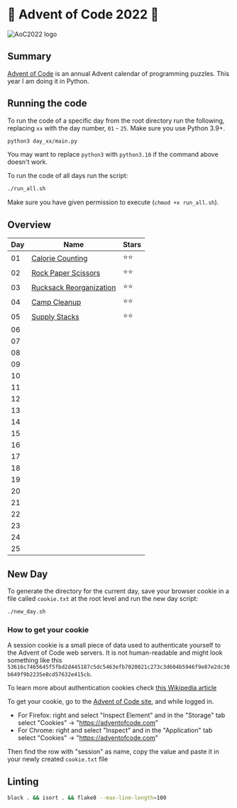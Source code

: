 # 🎄 Advent of Code 2022 🎄

![AoC2022 logo](https://raw.githubusercontent.com/orfeasa/advent-of-code-2022/master/header.png)

## Summary

[Advent of Code](http://adventofcode.com/) is an annual Advent calendar of programming puzzles.
This year I am doing it in Python.

## Running the code

To run the code of a specific day from the root directory run the following, replacing `xx` with the day number, `01` - `25`. Make sure you use Python 3.9+.

```sh
python3 day_xx/main.py
```

You may want to replace `python3` with `python3.10` if the command above doesn't work.

To run the code of all days run the script:

```sh
./run_all.sh
```

Make sure you have given permission to execute (`chmod +x run_all.sh`).

## Overview

| Day | Name                                                           | Stars |
| --- | -------------------------------------------------------------- | ----- |
| 01  | [Calorie Counting](https://adventofcode.com/2022/day/1)        | ⭐⭐    |
| 02  | [Rock Paper Scissors](https://adventofcode.com/2022/day/2)     | ⭐⭐    |
| 03  | [Rucksack Reorganization](https://adventofcode.com/2022/day/3) | ⭐⭐    |
| 04  | [Camp Cleanup](https://adventofcode.com/2022/day4)             | ⭐⭐    |
| 05  | [Supply Stacks](https://adventofcode.com/2022/day5)            | ⭐⭐    |
| 06  |                                                                |       |
| 07  |                                                                |       |
| 08  |                                                                |       |
| 09  |                                                                |       |
| 10  |                                                                |       |
| 11  |                                                                |       |
| 12  |                                                                |       |
| 13  |                                                                |       |
| 14  |                                                                |       |
| 15  |                                                                |       |
| 16  |                                                                |       |
| 17  |                                                                |       |
| 18  |                                                                |       |
| 19  |                                                                |       |
| 20  |                                                                |       |
| 21  |                                                                |       |
| 22  |                                                                |       |
| 23  |                                                                |       |
| 24  |                                                                |       |
| 25  |                                                                |       |

## New Day

To generate the directory for the current day, save your browser cookie in a file called `cookie.txt` at the root level and run the new day script:

```sh
./new_day.sh
```

### How to get your cookie

A session cookie is a small piece of data used to authenticate yourself to the
Advent of Code web servers. It is not human-readable and might look something
like this `53616c7465645f5fbd2d445187c5dc5463efb7020021c273c3d604b5946f9e87e2dc30b649f9b2235e8cd57632e415cb`.

To learn more about authentication cookies check [this Wikipedia article](https://en.wikipedia.org/wiki/HTTP_cookie)

To get your cookie, go to the [Advent of Code site](https://adventofcode.com/), and while logged in.

- For Firefox: right and select "Inspect Element" and in the "Storage" tab select "Cookies" → "https://adventofcode.com"
- For Chrome: right and select "Inspect" and in the "Application" tab select "Cookies" → "https://adventofcode.com"

Then find the row with "session" as name, copy the value and paste it in your newly created `cookie.txt` file

## Linting

```sh
black . && isort . && flake8 --max-line-length=100
```
